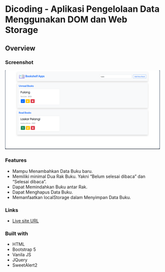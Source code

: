 # Dicoding - Aplikasi Pengelolaan Data Menggunakan DOM dan Web Storage

## Overview

### Screenshot

![](./assets/thumbnail.png)

### Features

- Mampu Menambahkan Data Buku baru.
- Memiliki minimal Dua Rak Buku. Yakni “Belum selesai dibaca” dan “Selesai dibaca”.
- Dapat Memindahkan Buku antar Rak.
- Dapat Menghapus Data Buku.
- Memanfaatkan localStorage dalam Menyimpan Data Buku.

### Links

- [Live site URL](https://royhandf.github.io/bookshelf-apps/)

### Built with

- HTML
- Bootstrap 5
- Vanila JS
- JQuery
- SweetAlert2

